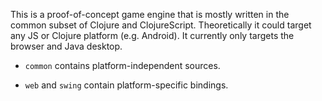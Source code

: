 This is a proof-of-concept game engine that is mostly written in the common
subset of Clojure and ClojureScript. Theoretically it could target any JS or
Clojure platform (e.g. Android). It currently only targets the browser and Java
desktop.

 * `common` contains platform-independent sources.

 * `web` and `swing` contain platform-specific bindings.
